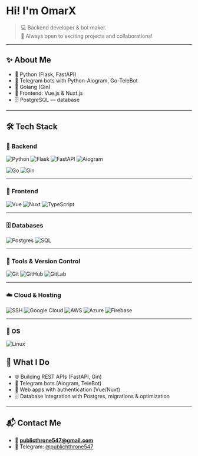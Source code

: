 # Hi! I'm OmarX

> 💻 Backend developer & bot maker.  
> 🚀 Always open to exciting projects and collaborations!

---

## ✨ About Me
- 🔹 Python (Flask, FastAPI)  
- 🤖 Telegram bots with Python-Aiogram, Go-TeleBot
- 🔹 Golang (Gin)  
- 🎨 Frontend: Vue.js & Nuxt.js  
- 🗄 PostgreSQL — database

---

## 🛠 Tech Stack

### 🐍 Backend
![Python](https://img.shields.io/badge/Python-3776AB?style=for-the-badge&logo=python&logoColor=white)
![Flask](https://img.shields.io/badge/Flask-000000?style=for-the-badge&logo=flask&logoColor=white)
![FastAPI](https://img.shields.io/badge/FastAPI-009688?style=for-the-badge&logo=fastapi&logoColor=white)
![Aiogram](https://img.shields.io/badge/Aiogram-00C4B0?style=for-the-badge)


![Go](https://img.shields.io/badge/Go-00ADD8?style=for-the-badge&logo=go&logoColor=white)
![Gin](https://img.shields.io/badge/Gin-000000?style=for-the-badge)

---

### 🎨 Frontend
![Vue](https://img.shields.io/badge/Vue-35495E?style=for-the-badge&logo=vue.js&logoColor=4FC08D)
![Nuxt](https://img.shields.io/badge/Nuxt-00C58E?style=for-the-badge&logo=nuxtdotjs&logoColor=white)
![TypeScript](https://img.shields.io/badge/TypeScript-3178C6?style=for-the-badge&logo=typescript&logoColor=white)

---

### 🗄 Databases
![Postgres](https://img.shields.io/badge/Postgres-336791?style=for-the-badge&logo=postgresql&logoColor=white)
![SQL](https://img.shields.io/badge/SQL-4479A1?style=for-the-badge&logo=database&logoColor=white)

---

### 🔧 Tools & Version Control
![Git](https://img.shields.io/badge/Git-F05032?style=for-the-badge&logo=git&logoColor=white)
![GitHub](https://img.shields.io/badge/GitHub-181717?style=for-the-badge&logo=github&logoColor=white)
![GitLab](https://img.shields.io/badge/GitLab-FC6D26?style=for-the-badge&logo=gitlab&logoColor=white)

---

### ☁️ Cloud & Hosting
![SSH](https://img.shields.io/badge/SSH-333333?style=for-the-badge&logo=gnu-bash&logoColor=white)
![Google Cloud](https://img.shields.io/badge/Google_Cloud-4285F4?style=for-the-badge&logo=googlecloud&logoColor=white)
![AWS](https://img.shields.io/badge/AWS-232F3E?style=for-the-badge&logo=amazon-aws&logoColor=white)
![Azure](https://img.shields.io/badge/Azure-0078D4?style=for-the-badge&logo=microsoft-azure&logoColor=white)
![Firebase](https://img.shields.io/badge/Firebase-FFCA28?style=for-the-badge&logo=firebase&logoColor=black)

---

### 🐧 OS
![Linux](https://img.shields.io/badge/Linux-FCC624?style=for-the-badge&logo=linux&logoColor=black)


## 📂 What I Do
- 🌐 Building REST APIs (FastAPI, Gin)  
- 🤖 Telegram bots (Aiogram, TeleBot)  
- 🎨 Web apps with authentication (Vue/Nuxt)  
- 🗄 Database integration with Postgres, migrations & optimization  

---

## 📬 Contact Me
- 📧 **publicthrone547@gmail.com**  
- 💬 Telegram: [@publichthrone547](https://t.me/publichthrone547)
